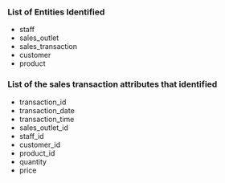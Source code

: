### List of Entities Identified
- staff
- sales_outlet
- sales_transaction
- customer
- product


### List of the sales transaction attributes that identified
- transaction_id
- transaction_date
- transaction_time
- sales_outlet_id
- staff_id
- customer_id
- product_id
- quantity
- price

